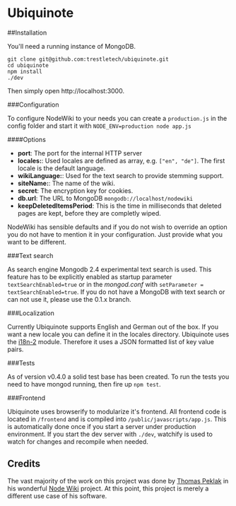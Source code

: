 # Ubiquinote

##Installation

You'll need a running instance of MongoDB.

    git clone git@github.com:trestletech/ubiquinote.git
    cd ubiquinote
    npm install
    ./dev

Then simply open http://localhost:3000.

###Configuration

To configure NodeWiki to your needs you can create a `production.js` in the config folder and start it with `NODE_ENV=production node app.js`

####Options

- __port__: The port for the internal HTTP server
- __locales:__: Used locales are defined as array, e.g. `["en", "de"]`. The first locale is the default language.
- __wikiLanguage:__: Used for the text search to provide stemming support.
- __siteName:__: The name of the wiki.
- __secret__: The encryption key for cookies.
- __db.url__: The URL to MongoDB `mongodb://localhost/nodewiki`
- __keepDeletedItemsPeriod__: This is the time in milliseconds that deleted pages are kept, before they are completly wiped.

NodeWiki has sensible defaults and if you do not wish to override an option you do not have to mention it in your configuration. Just provide what you want to be different.

###Text search

As search engine Mongodb 2.4 experimental text search is used. This feature has to be explicitly enabled as startup parameter `textSearchEnabled=true` or in the _mongod.conf_ with `setParameter = textSearchEnabled=true`. If you do not have a MongoDB with text search or can not use it, please use the 0.1.x branch.

###Localization

Currently Ubiquinote supports English and German out of the box. If you want a new locale you can define it in the locales directory. Ubiquinote uses the [i18n-2](http://github.com/jeresig/i18n-node-2) module. Therefore it uses a JSON formatted list of key value pairs.

###Tests

As of version v0.4.0 a solid test base has been created. To run the tests you need to have mongod running, then fire up `npm test`.

###Frontend

Ubiquinote uses browserify to modularize it's frontend. All frontend code is located in
`/frontend` and is compiled into `/public/javascripts/app.js`. This is
automatically done once if you start a server under production environment. If
you start the dev server with `./dev`, watchify is used to watch for
changes and recompile when needed.

## Credits

The vast majority of the work on this project was done by [Thomas Peklak](https://github.com/thomaspeklak) in his wonderful [Node Wiki](https://github.com/thomaspeklak/node-wiki) project. At this point, this project is merely a different use case of his software.

